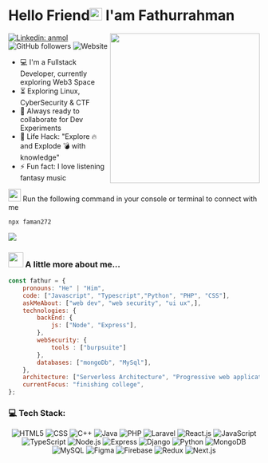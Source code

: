 <h1 align="left">Hello Friend<img src="https://imagetolink.com/ib/NX80k3KXcP.gif" width="25" height="25"/>   I'am Fathurrahman</h1>

<img align="right" src="https://imagetolink.com/ib/ArdhzNX8sy.gif" width="300">

[![Linkedin: anmol](https://img.shields.io/badge/-fathur-blue?style=flat-square&logo=Linkedin&logoColor=white&link=https://www.linkedin.com/in/fathur/)](https://www.linkedin.com/in/fathurrahmansmkt/)
![GitHub followers](https://img.shields.io/github/followers/faman272?label=Follow&style=social)
![Website](https://img.shields.io/website?url=https%3A%2F%2Fgeode-pea-abb.notion.site%2FHi-I-m-Fathurrahman-eec8dd3a2aa946a7b1d7309323d12dc6%3Fpvs%3D4)


- :computer: I'm a Fullstack Developer, currently exploring Web3 Space
- :hourglass_flowing_sand: Exploring Linux, CyberSecurity & CTF
- :rocket: Always ready to collaborate for Dev Experiments
- :dart: Life Hack: "Explore :fire: and Explode :bomb: with knowledge"
- :zap: Fun fact: I love listening fantasy music <br>



<p>
   <img src="https://imagetolink.com/ib/Ady4lLVQo3.gif" width="25">   Run the following command in your console or terminal to connect with me
</p>

```bash
npx faman272
```

![](https://i.imgur.com/waxVImv.png)


### <img src="https://user-images.githubusercontent.com/74038190/212284087-bbe7e430-757e-4901-90bf-4cd2ce3e1852.gif" width="30"> A little more about me...  

```javascript
const fathur = {
    pronouns: "He" | "Him",
    code: ["Javascript", "Typescript","Python", "PHP", "CSS"],
    askMeAbout: ["web dev", "web security", "ui ux",],
    technologies: {
        backEnd: {
            js: ["Node", "Express"],
        },
        webSecurity: {
            tools : ["burpsuite"]
        },
        databases: ["mongoDb", "MySql"],
    },
    architecture: ["Serverless Architecture", "Progressive web applications", "Single page applications"],
    currentFocus: "finishing college",
};
```

### 💻 Tech Stack:
<p align="center">
  <img src="https://img.shields.io/badge/-HTML5-E34F26?logo=html5&logoColor=white&style=flat" alt="HTML5">
  <img src="https://img.shields.io/badge/-CSS-1572B6?logo=css3&logoColor=white&style=flat" alt="CSS">
  <img src="https://img.shields.io/badge/-C++-00599C?logo=c%2B%2B&logoColor=white&style=flat" alt="C++">
  <img src="https://img.shields.io/badge/-Java-007396?logo=java&logoColor=white&style=flat" alt="Java">
  <img src="https://img.shields.io/badge/-PHP-777BB4?logo=php&logoColor=white&style=flat" alt="PHP">
  <img src="https://img.shields.io/badge/-Laravel-FF2D20?logo=laravel&logoColor=white&style=flat" alt="Laravel">
  <img src="https://img.shields.io/badge/-React.js-61DAFB?logo=react&logoColor=white&style=flat" alt="React.js">
  <img src="https://img.shields.io/badge/-JavaScript-F7DF1E?logo=javascript&logoColor=black&style=flat" alt="JavaScript">
  <img src="https://img.shields.io/badge/-TypeScript-007ACC?logo=typescript&logoColor=white&style=flat" alt="TypeScript">
  <img src="https://img.shields.io/badge/-Node.js-339933?logo=node.js&logoColor=white&style=flat" alt="Node.js">
  <img src="https://img.shields.io/badge/-Express-000000?logo=express&logoColor=white&style=flat" alt="Express">
  <img src="https://img.shields.io/badge/-Django-092E20?logo=django&logoColor=white&style=flat" alt="Django">
  <img src="https://img.shields.io/badge/-Python-3776AB?logo=python&logoColor=white&style=flat" alt="Python">
  <img src="https://img.shields.io/badge/-MongoDB-47A248?logo=mongodb&logoColor=white&style=flat" alt="MongoDB">
  <img src="https://img.shields.io/badge/-MySQL-4479A1?logo=mysql&logoColor=white&style=flat" alt="MySQL">
  <img src="https://img.shields.io/badge/-Figma-F24E1E?logo=figma&logoColor=white&style=flat" alt="Figma">
  <img src="https://img.shields.io/badge/-Firebase-FFCA28?logo=firebase&logoColor=black&style=flat" alt="Firebase">
  <img src="https://img.shields.io/badge/-Redux-764ABC?logo=redux&logoColor=white&style=flat" alt="Redux">
  <img src="https://img.shields.io/badge/-Next.js-000000?logo=next.js&logoColor=white&style=flat" alt="Next.js">
</p>


